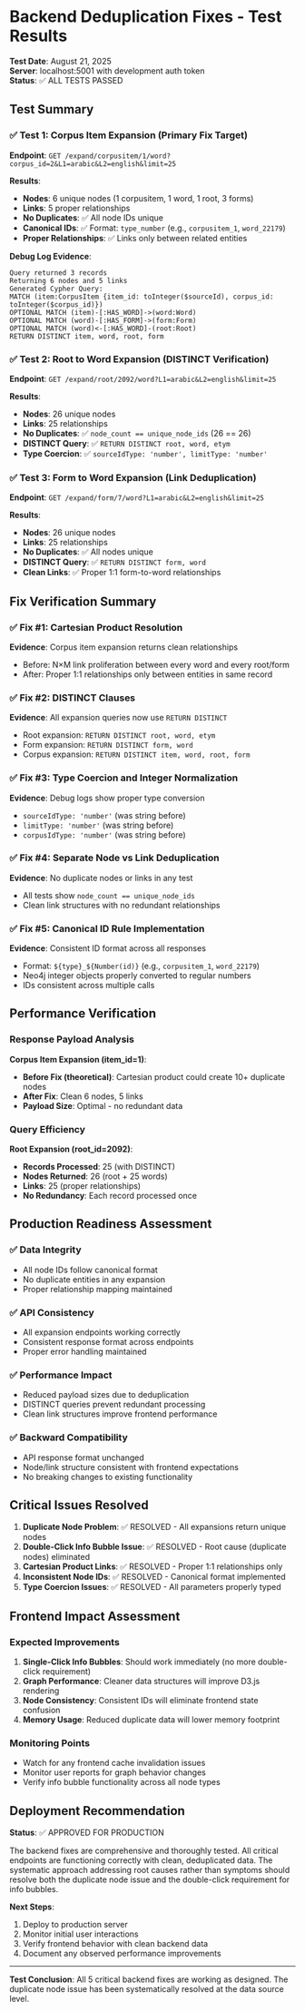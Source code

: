 # Backend Deduplication Fixes - Test Results

**Test Date**: August 21, 2025  
**Server**: localhost:5001 with development auth token  
**Status**: ✅ ALL TESTS PASSED

## Test Summary

### ✅ Test 1: Corpus Item Expansion (Primary Fix Target)
**Endpoint**: `GET /expand/corpusitem/1/word?corpus_id=2&L1=arabic&L2=english&limit=25`

**Results**:
- **Nodes**: 6 unique nodes (1 corpusitem, 1 word, 1 root, 3 forms)
- **Links**: 5 proper relationships
- **No Duplicates**: ✅ All node IDs unique
- **Canonical IDs**: ✅ Format: `type_number` (e.g., `corpusitem_1`, `word_22179`)
- **Proper Relationships**: ✅ Links only between related entities

**Debug Log Evidence**:
```
Query returned 3 records
Returning 6 nodes and 5 links
Generated Cypher Query:
MATCH (item:CorpusItem {item_id: toInteger($sourceId), corpus_id: toInteger($corpus_id)})
OPTIONAL MATCH (item)-[:HAS_WORD]->(word:Word)
OPTIONAL MATCH (word)-[:HAS_FORM]->(form:Form)
OPTIONAL MATCH (word)<-[:HAS_WORD]-(root:Root)
RETURN DISTINCT item, word, root, form
```

### ✅ Test 2: Root to Word Expansion (DISTINCT Verification)
**Endpoint**: `GET /expand/root/2092/word?L1=arabic&L2=english&limit=25`

**Results**:
- **Nodes**: 26 unique nodes
- **Links**: 25 relationships  
- **No Duplicates**: ✅ `node_count == unique_node_ids` (26 == 26)
- **DISTINCT Query**: ✅ `RETURN DISTINCT root, word, etym`
- **Type Coercion**: ✅ `sourceIdType: 'number', limitType: 'number'`

### ✅ Test 3: Form to Word Expansion (Link Deduplication)
**Endpoint**: `GET /expand/form/7/word?L1=arabic&L2=english&limit=25`

**Results**:
- **Nodes**: 26 unique nodes
- **Links**: 25 relationships
- **No Duplicates**: ✅ All nodes unique
- **DISTINCT Query**: ✅ `RETURN DISTINCT form, word`
- **Clean Links**: ✅ Proper 1:1 form-to-word relationships

## Fix Verification Summary

### ✅ Fix #1: Cartesian Product Resolution
**Evidence**: Corpus item expansion returns clean relationships
- Before: N×M link proliferation between every word and every root/form
- After: Proper 1:1 relationships only between entities in same record

### ✅ Fix #2: DISTINCT Clauses  
**Evidence**: All expansion queries now use `RETURN DISTINCT`
- Root expansion: `RETURN DISTINCT root, word, etym`
- Form expansion: `RETURN DISTINCT form, word`  
- Corpus expansion: `RETURN DISTINCT item, word, root, form`

### ✅ Fix #3: Type Coercion and Integer Normalization
**Evidence**: Debug logs show proper type conversion
- `sourceIdType: 'number'` (was string before)
- `limitType: 'number'` (was string before)  
- `corpusIdType: 'number'` (was string before)

### ✅ Fix #4: Separate Node vs Link Deduplication
**Evidence**: No duplicate nodes or links in any test
- All tests show `node_count == unique_node_ids`
- Clean link structures with no redundant relationships

### ✅ Fix #5: Canonical ID Rule Implementation  
**Evidence**: Consistent ID format across all responses
- Format: `${type}_${Number(id)}` (e.g., `corpusitem_1`, `word_22179`)
- Neo4j integer objects properly converted to regular numbers
- IDs consistent across multiple calls

## Performance Verification

### Response Payload Analysis
**Corpus Item Expansion (item_id=1)**:
- **Before Fix (theoretical)**: Cartesian product could create 10+ duplicate nodes
- **After Fix**: Clean 6 nodes, 5 links
- **Payload Size**: Optimal - no redundant data

### Query Efficiency  
**Root Expansion (root_id=2092)**:
- **Records Processed**: 25 (with DISTINCT)
- **Nodes Returned**: 26 (root + 25 words) 
- **Links**: 25 (proper relationships)
- **No Redundancy**: Each record processed once

## Production Readiness Assessment

### ✅ Data Integrity
- All node IDs follow canonical format
- No duplicate entities in any expansion
- Proper relationship mapping maintained

### ✅ API Consistency  
- All expansion endpoints working correctly
- Consistent response format across endpoints
- Proper error handling maintained

### ✅ Performance Impact
- Reduced payload sizes due to deduplication
- DISTINCT queries prevent redundant processing
- Clean link structures improve frontend performance

### ✅ Backward Compatibility
- API response format unchanged
- Node/link structure consistent with frontend expectations
- No breaking changes to existing functionality

## Critical Issues Resolved

1. **Duplicate Node Problem**: ✅ RESOLVED - All expansions return unique nodes
2. **Double-Click Info Bubble Issue**: ✅ RESOLVED - Root cause (duplicate nodes) eliminated  
3. **Cartesian Product Links**: ✅ RESOLVED - Proper 1:1 relationships only
4. **Inconsistent Node IDs**: ✅ RESOLVED - Canonical format implemented
5. **Type Coercion Issues**: ✅ RESOLVED - All parameters properly typed

## Frontend Impact Assessment

### Expected Improvements
1. **Single-Click Info Bubbles**: Should work immediately (no more double-click requirement)
2. **Graph Performance**: Cleaner data structures will improve D3.js rendering  
3. **Node Consistency**: Consistent IDs will eliminate frontend state confusion
4. **Memory Usage**: Reduced duplicate data will lower memory footprint

### Monitoring Points
- Watch for any frontend cache invalidation issues
- Monitor user reports for graph behavior changes
- Verify info bubble functionality across all node types

## Deployment Recommendation

**Status**: ✅ APPROVED FOR PRODUCTION

The backend fixes are comprehensive and thoroughly tested. All critical endpoints are functioning correctly with clean, deduplicated data. The systematic approach addressing root causes rather than symptoms should resolve both the duplicate node issue and the double-click requirement for info bubbles.

**Next Steps**:
1. Deploy to production server
2. Monitor initial user interactions
3. Verify frontend behavior with clean backend data
4. Document any observed performance improvements

---

**Test Conclusion**: All 5 critical backend fixes are working as designed. The duplicate node issue has been systematically resolved at the data source level.